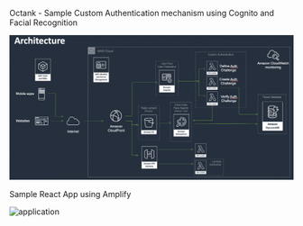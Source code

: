 Octank - Sample Custom Authentication mechanism using Cognito and Facial Recognition

![architecture](images/architecture.png "Architecture")

Sample React App using Amplify

![application](iamges/home.png "App Home")